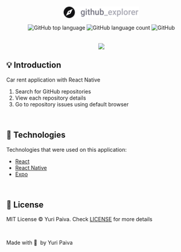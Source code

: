 <p align="center">
   <img src="./src/assets/images/logo/logo.png" alt="Logo GitHub Explorer" width="200px"/>
</p>

<p align="center">
  <img alt="GitHub top language" src="https://img.shields.io/github/languages/top/yuriqpaiva/github-explorer?color=blue">

  <img alt="GitHub language count" src="https://img.shields.io/github/languages/count/yuriqpaiva/github-explorer?color=blueviolet">

  <img alt="GitHub" src="https://img.shields.io/github/license/yuriqpaiva/github-explorer?color=red">
</p>

<br/>

<div align="center">
<img align="center" src="./assets/app.gif" with="400px" height="400px" />
</div>

## 💡 Introduction

Car rent application with React Native

1. Search for GitHub repositories
2. View each repository details
3. Go to repository issues using default browser

<br/>

## 🧪 Technologies

Technologies that were used on this application:

- [React](https://reactjs.org)
- [React Native](https://reactnative.dev/)
- [Expo](https://expo.dev/)

<br/>

## 📝 License

MIT License © Yuri Paiva. Check [LICENSE](LICENSE) for more details

<br/>

Made with 💜 &nbsp;by Yuri Paiva
